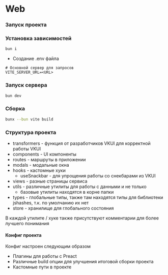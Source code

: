 # Web

### Запуск проекта

### Установка зависимостей

```bash
bun i
```

- Создание .env файла

```dotenv
# Основной сервер для запросов
VITE_SERVER_URL=<URL>
```

### Запуск сервера

```bash
bun dev
```

### Сборка

```bash
bunx --bun vite build
```

### Структура проекта

- transformers - функция от разработчиков VKUI для корректной работы VKUI
- components - UI компоненты
- routes - маршруты в приложении
- modals - модальные окна
- hooks - кастомные хуки
  - useSnackbar - для упрощения работы со снекбарами из VKUI
- views - разные страницы сервиса
- utils - различные утилиты для работы с данными и не только
  - базовые утилиты находятся в корне папки
- types - глобальные типы, также там находятся типы для библиотеки jshashes, т.к. по умолчанию их нет
- store - хранилище для глобального состояния

В каждой утилите / хуке также присутствуют комментарии для более лучшего понимания

#### Конфиг проекта

Конфиг настроен следующим образом

- Плагины для работы с Preact
- Различные build опции для улучшения итоговой сборки проекта
- Кастомные пути в проекте

